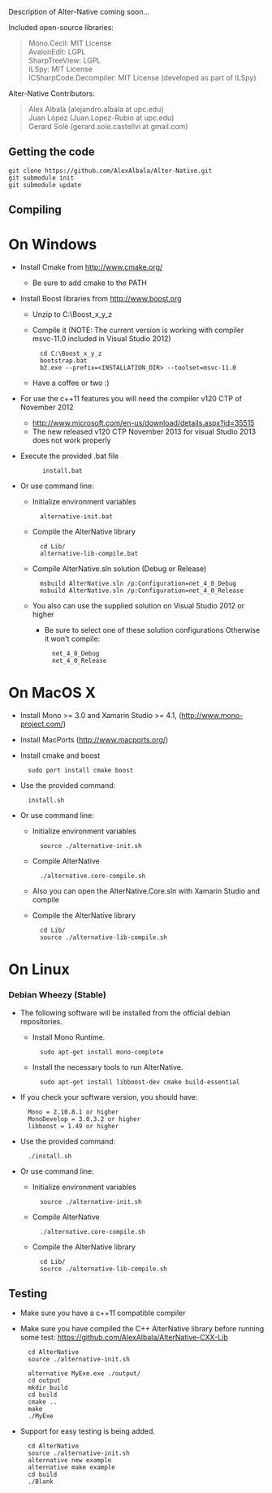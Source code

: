Description of Alter-Native coming soon...

Included open-source libraries:

>Mono.Cecil: MIT License  
AvalonEdit: LGPL  
SharpTreeView: LGPL  
ILSpy: MIT License  
ICSharpCode.Decompiler: MIT License (developed as part of ILSpy)  

Alter-Native Contributors:  

>Alex Albalà (alejandro.albala at upc.edu)  
Juan López  (Juan.Lopez-Rubio at upc.edu)  
Gerard Solé (gerard.sole.castellvi at gmail.com)  

Getting the code
----------------

	git clone https://github.com/AlexAlbala/Alter-Native.git
	git submodule init
	git submodule update

Compiling
---------

On Windows
==========

* Install Cmake from http://www.cmake.org/
	+ Be sure to add cmake to the PATH
* Install Boost libraries from http://www.boost.org
	+ Unzip to C:\Boost_x_y_z
	+ Compile it (NOTE: The current version is working with compiler msvc-11.0 included in Visual Studio 2012)

			cd C:\Boost_x_y_z
			bootstrap.bat
			b2.exe --prefix=<INSTALLATION_DIR> --toolset=msvc-11.0
	+ Have a coffee or two :)
* For use the c++11 features you will need the compiler v120 CTP of November 2012
	+ http://www.microsoft.com/en-us/download/details.aspx?id=35515
	+ The new released v120 CTP November 2013 for visual Studio 2013 does not work properly
	
* Execute the provided .bat file

			install.bat
			
* Or use command line:
	+ Initialize environment variables

			alternative-init.bat
	+ Compile the AlterNative library

			cd Lib/
			alternative-lib-compile.bat
			
	+ Compile AlterNative.sln solution (Debug or Release)

			msbuild AlterNative.sln /p:Configuration=net_4_0_Debug
			msbuild AlterNative.sln /p:Configuration=net_4_0_Release

	+ You also can use the supplied solution on Visual Studio 2012 or higher
		+ Be sure to select one of these solution configurations Otherwise it won't compile:

	 			net_4_0_Debug
				net_4_0_Release


			

On MacOS X
==========

* Install Mono >= 3.0 and Xamarin Studio >= 4.1, (http://www.mono-project.com/)
* Install MacPorts (http://www.macports.org/)
* Install cmake and boost 

		sudo port install cmake boost

* Use the provided command:

		install.sh

* Or use command line:
	+ Initialize environment variables

			source ./alternative-init.sh
	+ Compile AlterNative

			./alternative.core-compile.sh
	* Also you can open the AlterNative.Core.sln with Xamarin Studio and compile
	+ Compile the AlterNative library

			cd Lib/
			source ./alternative-lib-compile.sh

On Linux
========
### Debian Wheezy (Stable)
* The following software will be installed from the official debian repositories.

	+ Install Mono Runtime.

			sudo apt-get install mono-complete

	+ Install the necessary tools to run AlterNative. 

			sudo apt-get install libboost-dev cmake build-essential

* If you check your software version, you should have:

		Mono = 2.10.8.1 or higher
		MonoDevelop = 3.0.3.2 or higher
		libboost = 1.49 or higher
* Use the provided command:

		./install.sh
* Or use command line:
	+ Initialize environment variables

			source ./alternative-init.sh
	+ Compile AlterNative

			./alternative.core-compile.sh
	+ Compile the AlterNative library

			cd Lib/
			source ./alternative-lib-compile.sh

Testing
-------

* Make sure you have a c++11 compatible compiler

* Make sure you have compiled the C++ AlterNative library before running some test: https://github.com/AlexAlbala/AlterNative-CXX-Lib

		cd AlterNative
		source ./alternative-init.sh
		
		alternative MyExe.exe ./output/
		cd output
		mkdir build
		cd build
		cmake ..
		make
		./MyExe

* Support for easy testing is being added.

		cd AlterNative
		source ./alternative-init.sh
		alternative new example
		alternative make example
		cd build
		./Blank
